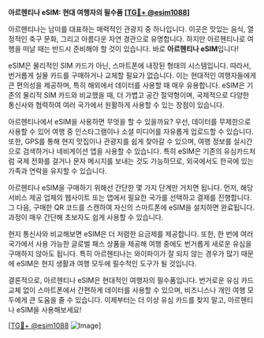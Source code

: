 **아르헨티나 eSIM: 현대 여행자의 필수품 [[TG💪+ @esim1088](https://t.me/s/esim1088)]**

아르헨티나는 남미를 대표하는 매력적인 관광지 중 하나입니다. 이곳은 맛있는 음식, 열정적인 축구 문화, 그리고 아름다운 자연 경관으로 유명합니다. 하지만 아르헨티나로 여행을 떠날 때는 반드시 준비해야 할 것이 있습니다. 바로 **아르헨티나 eSIM**입니다! 

eSIM은 물리적인 SIM 카드가 아닌, 스마트폰에 내장된 형태의 시스템입니다. 따라서, 번거롭게 실물 카드를 구매하거나 교체할 필요가 없습니다. 이는 현대적인 여행자들에게 큰 편의성을 제공하며, 특히 해외에서 데이터를 사용할 때 매우 유용합니다. eSIM은 기존의 물리적 SIM 카드와 비교했을 때, 더 가볍고 공간 절약형이며, 국제적으로 다양한 통신사와 협력하여 여러 국가에서 원활하게 사용할 수 있는 장점이 있습니다.

아르헨티나에서 eSIM을 사용하면 무엇을 할 수 있을까요? 우선, 데이터를 무제한으로 사용할 수 있어 여행 중 인스타그램이나 소셜 미디어를 자유롭게 업로드할 수 있습니다. 또한, GPS를 통해 현지 맛집이나 관광지를 쉽게 찾아갈 수 있으며, 여행 정보를 실시간으로 검색하거나 네비게이션 앱을 사용할 수 있습니다. 특히 eSIM은 기존의 유심카드처럼 국제 전화를 걸거나 문자 메시지를 보내는 것도 가능하므로, 외국에서도 한국에 있는 가족과 연락을 유지할 수 있습니다.

아르헨티나 eSIM을 구매하기 위해선 간단한 몇 가지 단계만 거치면 됩니다. 먼저, 해당 서비스 제공 업체의 웹사이트 또는 앱에서 필요한 국가를 선택하고 결제를 진행합니다. 그 다음, 구매한 QR 코드를 스캔하여 자신의 스마트폰에 eSIM을 설치하면 완료됩니다. 과정이 매우 간단해 초보자도 쉽게 사용할 수 있습니다.

현지 통신사와 비교해보면 eSIM은 더 저렴한 요금제를 제공합니다. 또한, 한 번에 여러 국가에서 사용 가능한 글로벌 패스 상품을 제공해 여행 중에도 번거롭게 새로운 유심을 구매하지 않아도 됩니다. 특히 아르헨티나는 와이파이가 잘 되지 않는 경우가 많기 때문에 eSIM은 현지 생활과 여행 모두에 필수적인 도구가 될 것입니다.

결론적으로, 아르헨티나 eSIM은 현대적인 여행자의 필수품입니다. 번거로운 유심 카드 교체 없이 스마트폰에서 간편하게 데이터를 사용할 수 있으며, 비즈니스나 개인 여행 모두에게 큰 도움을 줄 수 있습니다. 이제부터는 더 이상 유심 카드를 찾지 말고, 아르헨티나 eSIM을 사용해보세요!

[[TG💪+ @esim1088](https://t.me/s/esim1088) ![Image](https://i.postimg.cc/Y0z9fWf4/image.png)]
